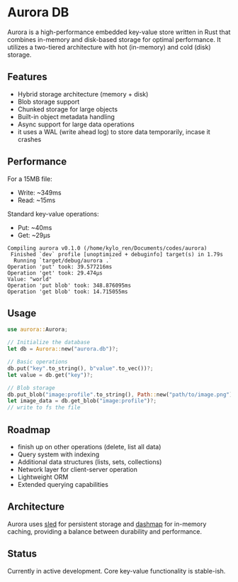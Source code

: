 # Aurora DB

Aurora is a high-performance embedded key-value store written in Rust that combines in-memory and disk-based storage for optimal performance. It utilizes a two-tiered architecture with hot (in-memory) and cold (disk) storage.

## Features

- Hybrid storage architecture (memory + disk)
- Blob storage support
- Chunked storage for large objects
- Built-in object metadata handling
- Async support for large data operations
- it uses a WAL (write ahead log) to store data temporarily, incase it crashes

## Performance

For a 15MB file:
- Write: ~349ms
- Read: ~15ms

Standard key-value operations:
- Put: ~40ms
- Get: ~29μs

```shell
Compiling aurora v0.1.0 (/home/kylo_ren/Documents/codes/aurora)
 Finished `dev` profile [unoptimized + debuginfo] target(s) in 1.79s
  Running `target/debug/aurora .`
Operation 'put' took: 39.577216ms
Operation 'get' took: 29.474µs
Value: "world"
Operation 'put blob' took: 348.876095ms
Operation 'get blob' took: 14.715055ms
```

## Usage

```rust
use aurora::Aurora;

// Initialize the database
let db = Aurora::new("aurora.db")?;

// Basic operations
db.put("key".to_string(), b"value".to_vec())?;
let value = db.get("key")?;

// Blob storage
db.put_blob("image:profile".to_string(), Path::new("path/to/image.png"))?;
let image_data = db.get_blob("image:profile")?;
// write to fs the file
```

## Roadmap

- finish up on other operations (delete, list all data)
- Query system with indexing
- Additional data structures (lists, sets, collections)
- Network layer for client-server operation
- Lightweight ORM
- Extended querying capabilities

## Architecture

Aurora uses [sled](https://github.com/spacejam/sled) for persistent storage and [dashmap](https://github.com/xacrimon/dashmap) for in-memory caching, providing a balance between durability and performance.

## Status

Currently in active development. Core key-value functionality is stable-ish.
